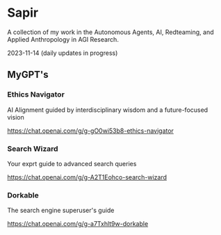 # Sapir
A collection of my work in the Autonomous Agents, AI, Redteaming, and Applied Anthropology in AGI Research.

2023-11-14 (daily updates in progress)

## MyGPT's

### Ethics Navigator
AI Alignment guided by interdisciplinary wisdom and a future-focused vision

https://chat.openai.com/g/g-gO0wi53b8-ethics-navigator

### Search Wizard
Your exprt guide to advanced search queries

https://chat.openai.com/g/g-A2T1Eohco-search-wizard

### Dorkable
The search engine superuser's guide

https://chat.openai.com/g/g-a7Txhlt9w-dorkable

